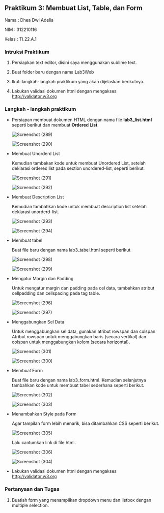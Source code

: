 ## Praktikum 3: Membuat List, Table, dan Form

Nama : Dhea Dwi Adelia

NIM : 312210116

Kelas : TI.22.A.1

### Intruksi Praktikum

1. Persiapkan text editor, disini saya menggunakan sublime text.
  
2. Buat folder baru dengan nama Lab3Web
 
3. Ikuti langkah-langkah praktikum yang akan dijelaskan berikutnya.
 
4. Lakukan validasi dokumen html dengan mengakses http://validator.w3.org

### Langkah - langkah praktikum

- Persiapan membuat dokumen HTML dengan nama file __lab3_list.html__ seperti berikut dan membuat __Ordered List__.

   ![Screenshot (289)](https://github.com/adeliadhea06/Lab3Web/assets/115794875/3ce21e9d-3cc2-4529-8a76-dc2276a27029)

   ![Screenshot (290)](https://github.com/adeliadhea06/Lab3Web/assets/115794875/60dc2387-a0d5-490d-977c-531d20b4c8be)


- Membuat Unorderd List

  Kemudian tambakan kode untuk membuat Unordered List, setelah deklarasi ordered list pada section unordered-list, seperti berikut.

  ![Screenshot (291)](https://github.com/adeliadhea06/Lab3Web/assets/115794875/68a51b4a-48d5-4bf4-80aa-9f3fcc58568a)

  ![Screenshot (292)](https://github.com/adeliadhea06/Lab3Web/assets/115794875/70ec6164-8937-4aed-ac61-45d4b42fad43)


- Membuat Description List

  Kemudian tambahkan kode untuk membuat description list setelah deklarasi unorderd-list.

  ![Screenshot (293)](https://github.com/adeliadhea06/Lab3Web/assets/115794875/e2b572c9-59ef-46d7-a1d9-33299f810faf)

  ![Screenshot (294)](https://github.com/adeliadhea06/Lab3Web/assets/115794875/e300db8c-689a-4367-9533-2c3625d17762)


- Membuat tabel

  Buat file baru dengan nama lab3_tabel.html seperti berikut.

  ![Screenshot (298)](https://github.com/adeliadhea06/Lab3Web/assets/115794875/c8696343-dac3-4a45-9354-3b421b8e17ea)

  ![Screenshot (299)](https://github.com/adeliadhea06/Lab3Web/assets/115794875/27027777-8374-47ac-be13-103b805a6d93)


- Mengatur Margin dan Padding

  Untuk mengatur margin dan padding pada cel data, tambahkan atribut cellpadding dan cellspacing pada tag table.

  ![Screenshot (296)](https://github.com/adeliadhea06/Lab3Web/assets/115794875/be36cc87-c7b7-4267-86c5-17c0af28c24a)

  ![Screenshot (297)](https://github.com/adeliadhea06/Lab3Web/assets/115794875/6fc29e49-000d-4213-9321-e59401610d31)


- Menggabungkan Sel Data

  Untuk menggabungkan sel data, gunakan atribut rowspan dan colspan. Atribut rowspan untuk
menggabungkan baris (secara vertikal) dan colspan untuk menggabungkan kolom (secara horizontal).

  ![Screenshot (301)](https://github.com/adeliadhea06/Lab3Web/assets/115794875/29c81d3f-df4f-4339-a4c7-6a2295e0e908)

  ![Screenshot (300)](https://github.com/adeliadhea06/Lab3Web/assets/115794875/30cdc93d-4460-4103-af3f-0037d1464d14)


- Membuat Form

  Buat file baru dengan nama lab3_form.html. Kemudian selanjutnya tambahkan kode untuk membuat tabel sederhana seperti berikut.

  ![Screenshot (302)](https://github.com/adeliadhea06/Lab3Web/assets/115794875/632b6b05-4dfb-4e1c-a2c8-3d06199af81b)

  ![Screenshot (303)](https://github.com/adeliadhea06/Lab3Web/assets/115794875/ae1f32e2-11a9-4bc2-bc81-c4941b73610e)


- Menambahkan Style pada Form

  Agar tampilan form lebih menarik, bisa ditambahkan CSS seperti berikut.

  ![Screenshot (305)](https://github.com/adeliadhea06/Lab3Web/assets/115794875/db3e4b5a-aee1-4e0f-8568-b058a1285be3)

  Lalu cantumkan link di file html.

  ![Screenshot (306)](https://github.com/adeliadhea06/Lab3Web/assets/115794875/b4a4e525-250c-4695-8b5f-379b24219802)

  ![Screenshot (304)](https://github.com/adeliadhea06/Lab3Web/assets/115794875/20df3121-3411-4c34-ab0f-25e9c133501e)

- Lakukan validasi dokumen html dengan mengakses http://validator.w3.org

  

### Pertanyaan dan Tugas

1. Buatlah form yang menampilkan dropdown menu dan listbox dengan multiple selection.

